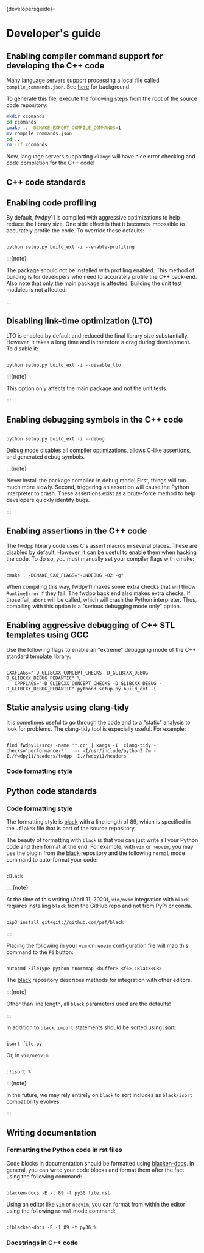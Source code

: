(developersguide)=

# Developer's guide

## Enabling compiler command support for developing the C++ code

Many language servers support processing a local file called `compile_commands.json`.
See [here](https://clang.llvm.org/docs/JSONCompilationDatabase.html) for background.

To generate this file, execute the following steps from the root of the source code repository:

```sh
mkdir ccomands
cd ccomands
cmake .. -DCMAKE_EXPORT_COMPILE_COMMANDS=1
mv compile_commands.json ..
cd ..
rm -rf ccomands
```

Now, language servers supporting `clangd` will have nice error checking and code completion for the C++ code!

## C++ code standards

## Enabling code profiling

By default, fwdpy11 is compiled with aggressive optimizations to help reduce the library size. One side effect
is that it becomes impossible to accurately profile the code.  To override these defaults:

```{code-block} bash

python setup.py build_ext -i --enable-profiling

```

:::{note}

The package should not be installed with profiling enabled. This method of building
is for developers who need to accurately profile the C++ back-end.  Also note that
only the main package is affected.  Building the unit test modules is not affected.

:::

## Disabling link-time optimization (LTO)

LTO is enabled by default and reduced the final library size substantially. However, it takes a
long time and is therefore a drag during development.  To disable it:

```{code-block} bash

python setup.py build_ext -i --disable_lto

```

:::{note}

This option only affects the main package and not the unit tests.

:::

## Enabling debugging symbols in the C++ code

```{code-block} bash

python setup.py build_ext -i --debug

```

Debug mode disables all compiler optimizations, allows C-like assertions, and generated debug symbols.

:::{note}

Never install the package compiled in debug mode!  First, things will run much more slowly.
Second, triggering an assertion will cause the Python interpreter to crash.  These assertions
exist as a brute-force method to help developers quickly identify bugs.

:::

## Enabling assertions in the C++ code

The fwdpp library code uses C's assert macros in several places.  These are disabled by default.  However, it can be useful to
enable them when hacking the code.  To do so, you must manually set your compiler flags with cmake:

```{code-block} bash

cmake . -DCMAKE_CXX_FLAGS="-UNDEBUG -O2 -g"

```

When compiling this way, fwdpy11 makes some extra checks that will throw `RuntimeError` if they fail.  The fwdpp back
end also makes extra checks.  If those fail, `abort` will be called, which will crash the Python interpreter.  Thus,
compiling with this option is a "serious debugging mode only" option.

## Enabling aggressive debugging of C++ STL templates using GCC

Use the following flags to enable an "extreme" debugging mode of the C++ standard template library:

```{code-block} bash

CXXFLAGS="-D_GLIBCXX_CONCEPT_CHECKS -D_GLIBCXX_DEBUG -D_GLIBCXX_DEBUG_PEDANTIC" \
   CPPFLAGS="-D_GLIBCXX_CONCEPT_CHECKS -D_GLIBCXX_DEBUG -D_GLIBCXX_DEBUG_PEDANTIC" python3 setup.py build_ext -i

```

## Static analysis using clang-tidy

It is sometimes useful to go through the code and to a "static" analysis to look for problems. The clang-tidy
tool is especially useful.  For example:

```{code-block} bash

find fwdpy11/src/ -name '*.cc' | xargs -I  clang-tidy -checks='performance-*'   -- -I/usr/include/python3.7m -I./fwdpy11/headers/fwdpp -I./fwdpy11/headers

```

### Code formatting style

## Python code standards

### Code formatting style

The formatting style is [black][black] with a line length of 89, which is specified
in the `.flake8` file that is part of the source repository.

The beauty of formatting with `black` is that you can just write all your Python
code and then format at the end. For example, with `vim` or `neovim`, you may use the
plugin from the [black][black] repository and the following `normal` mode command to
auto-format your code:

```{code-block} vim

:Black

```

::::{note}

At the time of this writing (April 11, 2020), `vim/nvim` integration
with `black` requires installing `black` from the GitHub repo
and not from PyPi or conda.

```{code-block} bash

pip3 install git+git://github.com/psf/black

```

::::

Placing the following in your `vim` or `neovim` configuration file will
map this command to the `F6` button:

```{code-block} vim

autocmd FileType python nnoremap <buffer> <f6> :Black<CR>

```

The [black][black] repository describes methods for integration with other editors.

:::{note}

Other than line length, all `black` parameters used are the defaults!

:::

In addition to `black`, `import` statements should be sorted using [isort][isort]:

```{code-block} bash

isort file.py

```

Or, in `vim/neovim`:

```{code-block} vim

:!isort %

```

:::{note}

In the future, we may rely entirely on `black` to sort includes as
`black/isort` compatibility evolves.

:::

## Writing documentation

### Formatting the Python code in rst files

Code blocks in documentation should be formatted using [blacken-docs][blacken-docs].  In general,
you can write your code blocks and format them after the fact using the following
command:

```{code-block} bash

blacken-docs -E -l 89 -t py36 file.rst

```

Using an editor like `vim` or `neovim`, you can format from within the editor using
the following `normal` mode command:

```{code-block} vim

:!blacken-docs -E -l 89 -t py36 %

```

### Docstrings in C++ code

[blacken-docs]: https://github.com/asottile/blacken-docs

[black]: https://black.readthedocs.io/en/stable/

[isort]: https://github.com/timothycrosley/isort


